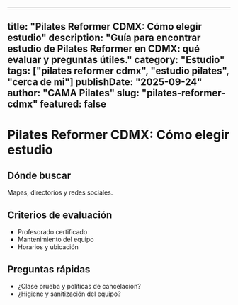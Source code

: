 
---
title: "Pilates Reformer CDMX: Cómo elegir estudio"
description: "Guía para encontrar estudio de Pilates Reformer en CDMX: qué evaluar y preguntas útiles."
category: "Estudio"
tags: ["pilates reformer cdmx", "estudio pilates", "cerca de mi"]
publishDate: "2025-09-24"
author: "CAMA Pilates"
slug: "pilates-reformer-cdmx"
featured: false
---

# Pilates Reformer CDMX: Cómo elegir estudio

## Dónde buscar
Mapas, directorios y redes sociales.

## Criterios de evaluación
- Profesorado certificado
- Mantenimiento del equipo
- Horarios y ubicación

## Preguntas rápidas
- ¿Clase prueba y políticas de cancelación?
- ¿Higiene y sanitización del equipo?
